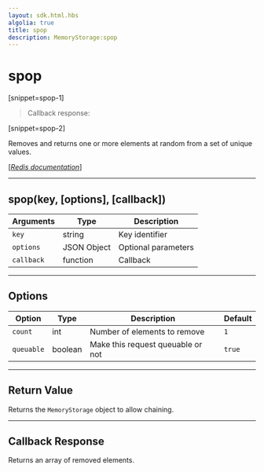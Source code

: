 ```yaml
---
layout: sdk.html.hbs
algolia: true
title: spop
description: MemoryStorage:spop
---
```

  

# spop

[snippet=spop-1]
> Callback response:

[snippet=spop-2]

Removes and returns one or more elements at random from a set of unique values.

[[_Redis documentation_]](https://redis.io/commands/spop)

---

## spop(key, [options], [callback])

| Arguments | Type | Description |
|---------------|---------|----------------------------------------|
| `key` | string | Key identifier |
| `options` | JSON Object | Optional parameters |
| `callback` | function | Callback |

---

## Options

| Option | Type | Description | Default |
|---------------|---------|----------------------------------------|---------|
| `count` | int | Number of elements to remove | `1` |
| `queuable` | boolean | Make this request queuable or not  | ``true`` |
---

## Return Value

Returns the `MemoryStorage` object to allow chaining.

---

## Callback Response

Returns an array of removed elements.
